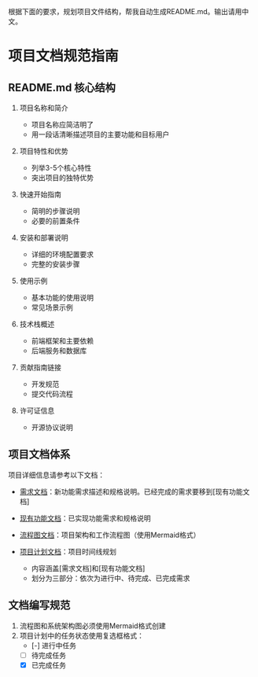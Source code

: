 根据下面的要求，规划项目文件结构，帮我自动生成README.md。输出请用中文。

# 项目文档规范指南

## README.md 核心结构

1. 项目名称和简介
   - 项目名称应简洁明了
   - 用一段话清晰描述项目的主要功能和目标用户

2. 项目特性和优势
   - 列举3-5个核心特性
   - 突出项目的独特优势

3. 快速开始指南
   - 简明的步骤说明
   - 必要的前置条件

4. 安装和部署说明
   - 详细的环境配置要求
   - 完整的安装步骤

5. 使用示例
   - 基本功能的使用说明
   - 常见场景示例

6. 技术栈概述
   - 前端框架和主要依赖
   - 后端服务和数据库

7. 贡献指南链接
   - 开发规范
   - 提交代码流程

8. 许可证信息
   - 开源协议说明

## 项目文档体系

项目详细信息请参考以下文档：

- [需求文档](docs/new-requirements.md)：新功能需求描述和规格说明。已经完成的需求要移到[现有功能文档]

- [现有功能文档](docs/existing-functionality.md)：已实现功能需求和规格说明

- [流程图文档](docs/flowcharts.md)：项目架构和工作流程图（使用Mermaid格式）

- [项目计划文档](docs/project-plan.md)：项目时间线规划
  - 内容涵盖[需求文档]和[现有功能文档]
  - 划分为三部分：依次为进行中、待完成、已完成需求

## 文档编写规范

1. 流程图和系统架构图必须使用Mermaid格式创建
2. 项目计划中的任务状态使用复选框格式：
   - [-] 进行中任务
   - [ ] 待完成任务
   - [x] 已完成任务
